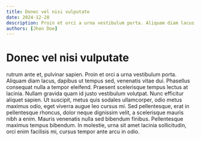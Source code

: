 ```yaml
---
title: Donec vel nisi vulputate
date: 2024-12-28
description: Proin et orci a urna vestibulum porta. Aliquam diam lacus, dapibus ut tempus sed, venenatis vitae dui. Phasellus consequat nulla a tempor eleifend.
authors: [Jhon Doe]
---
```


# Donec vel nisi vulputate

rutrum ante et, pulvinar sapien. Proin et orci a urna vestibulum porta. Aliquam diam lacus, dapibus ut tempus sed, venenatis vitae dui. Phasellus consequat nulla a tempor eleifend. Praesent scelerisque tempus lectus at lacinia. Nullam gravida quam id justo vestibulum volutpat. Nunc efficitur aliquet sapien. Ut suscipit, metus quis sodales ullamcorper, odio metus maximus odio, eget viverra augue leo cursus mi. Sed pellentesque, erat in pellentesque rhoncus, dolor neque dignissim velit, a scelerisque mauris nibh a enim. Mauris venenatis nulla sed bibendum finibus. Pellentesque maximus tempus bibendum. In molestie, urna sit amet lacinia sollicitudin, orci enim facilisis mi, cursus tempor ante arcu in odio.
